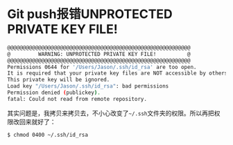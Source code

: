 # Git push报错UNPROTECTED PRIVATE KEY FILE!

```sh
@@@@@@@@@@@@@@@@@@@@@@@@@@@@@@@@@@@@@@@@@@@@@@@@@@@@@@@@@@@
@         WARNING: UNPROTECTED PRIVATE KEY FILE!          @
@@@@@@@@@@@@@@@@@@@@@@@@@@@@@@@@@@@@@@@@@@@@@@@@@@@@@@@@@@@
Permissions 0644 for '/Users/Jason/.ssh/id_rsa' are too open.
It is required that your private key files are NOT accessible by others.
This private key will be ignored.
Load key "/Users/Jason/.ssh/id_rsa": bad permissions
Permission denied (publickey).
fatal: Could not read from remote repository.
```

其实问题是，我拷贝来拷贝去，不小心改变了`~/.ssh`文件夹的权限。所以再把权限改回来就好了：
```sh
$ chmod 0400 ~/.ssh/id_rsa 
```